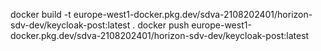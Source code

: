 docker build -t europe-west1-docker.pkg.dev/sdva-2108202401/horizon-sdv-dev/keycloak-post:latest .
docker push europe-west1-docker.pkg.dev/sdva-2108202401/horizon-sdv-dev/keycloak-post:latest
